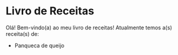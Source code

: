 <h1>Livro de Receitas</h1>

Olá! Bem-vindo(a) ao meu livro de receitas!
Atualmente temos a(s) receita(s) de:
- Panqueca de queijo
